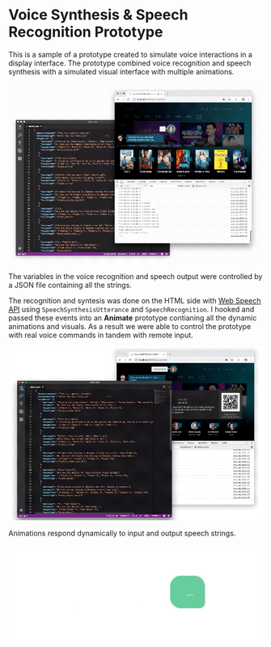 # Voice Synthesis & Speech Recognition Prototype

This is a sample of a prototype created to simulate voice interactions in a display interface.
The prototype combined voice recognition and speech synthesis with a simulated visual interface with multiple animations.

![Image of description](readmeimg/description1.gif)

The variables in the voice recognition and speech output were controlled by a JSON file containing all the strings.

The recognition and syntesis was done on the HTML side with [Web Speech API](https://developer.mozilla.org/en-US/docs/Web/API/Web_Speech_API) using `SpeechSynthesisUtterance` and `SpeechRecognition`. I hooked and passed these events into an **Animate** prototype contianing all the dynamic animations and visuals. As a result we were able to control the prototype with real voice commands in tandem with remote input.

![Image of description](readmeimg/description2.gif)

Animations respond dynamically to input and output speech strings.

![Image of description](readmeimg/description3.gif)

